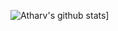![Atharv's github stats](https://github-readme-stats.vercel.app/api?username=Atharv24&show_icons=true&theme=radical)]

